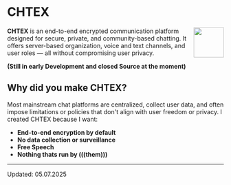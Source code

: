 # CHTEX
<img align="right" width="70" height="70" src="https://github.com/user-attachments/assets/489b8f72-2323-435c-b764-6405e41ffd47">

**CHTEX** is an end-to-end encrypted communication platform designed for secure, private, and community-based chatting. It offers server-based organization, voice and text channels, and user roles — all without compromising user privacy.

**(Still in early Development and closed Source at the moment)**

## Why did you make CHTEX?

Most mainstream chat platforms are centralized, collect user data, and often impose limitations or policies that don't align with user freedom or privacy. I created CHTEX because I want:

- **End-to-end encryption by default**
- **No data collection or surveillance**
- **Free Speech**
- **Nothing thats run by (((them)))**

---

Updated: 05.07.2025
